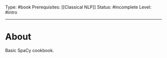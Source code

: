 Type: #book
Prerequisites: [[Classical NLP]]
Status: #incomplete 
Level: #intro 

----
# About

Basic SpaCy cookbook.